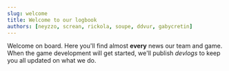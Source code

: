```yaml
---
slug: welcome
title: Welcome to our logbook
authors: [neyzzo, screan, rickola, soupe, ddvur, gabycretin]
---
```


Welcome on board. Here you'll find almost **every** news our team and game. When the game development will get started, we'll publish *devlogs* to keep you all updated on what we do.
